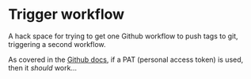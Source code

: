 # Trigger workflow

A hack space for trying to get one Github workflow to push tags to git, triggering a second workflow.

As covered in the [Github docs](https://docs.github.com/en/actions/using-workflows/triggering-a-workflow#triggering-a-workflow-from-a-workflow),
if a PAT (personal access token) is used, then it _should_ work...